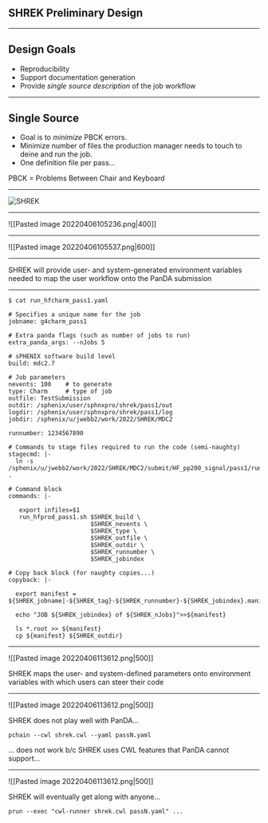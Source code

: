 SHREK Preliminary Design
---

---

Design Goals
---

-  Reproducibility
- Support documentation generation
- Provide *single source description* of the job workflow

---

Single Source 
---
- Goal is to *minimize* PBCK errors.
- Minimize number of files the production manager needs to touch to deine and run the job.   
- One definition file per pass...

PBCK = Problems Between Chair and Keyboard

---

![SHREK](https://lh4.googleusercontent.com/G5w4P1uwUYpU-ObA8T3fDdm27jEm66IxTQ-sHTB8_LGZQbZpQK4xGBMeMpDTHxCBIPt9_vnBkuWdjTYcaTGBhjLEMC4giqNX_YLv9d5RR6G4mJgOiw9O9e1q4l-GcA1dZMVp1Nl-) 

---

![[Pasted image 20220406105236.png|400]]

---

![[Pasted image 20220406105537.png|600]]

---

SHREK will provide user- and system-generated environment variables needed to map the user workflow onto the PanDA submission

---

```
$ cat run_hfcharm_pass1.yaml

# Specifies a unique name for the job                                  
jobname: g4charm_pass1      

# Extra panda flags (such as number of jobs to run)              
extra_panda_args: --nJobs 5                        

# sPHENIX software build level 
build: mdc2.7                                                           

# Job parameters
nevents: 100    # to generate                                            type: Charm     # type of job     
outfile: TestSubmission   
outdir: /sphenix/user/sphnxpro/shrek/pass1/out  
logdir: /sphenix/user/sphnxpro/shrek/pass1/log  
jobdir: /sphenix/u/jwebb2/work/2022/SHREK/MDC2 

runnumber: 1234567890 

# Commands to stage files required to run the code (semi-naughty)
stagecmd: |-                                                          
  ln -s /sphenix/u/jwebb2/work/2022/SHREK/MDC2/submit/HF_pp200_signal/pass1/rundir/* .                                                   
                                        
# Command block                                                        
commands: |-            
  
   export infiles=$1
   run_hfprod_pass1.sh $SHREK_build \
                       $SHREK_nevents \
                       $SHREK_type \
                       $SHREK_outfile \
                       $SHREK_outdir \
                       $SHREK_runnumber \
                       $SHREK_jobindex
  
# Copy back block (for naughty copies...)
copyback: |-           

  export manifest = ${SHREK_jobname|-${SHREK_tag}-${SHREK_runnumber}-${SHREK_jobindex}.manifest

  echo "JOB ${SHREK_jobindex} of ${SHREK_nJobs}">>${manifest}

  ls *.root >> ${manifest}
  cp ${manifest} ${SHREK_outdir}

```

---

![[Pasted image 20220406113612.png|500]]

SHREK maps the user- and system-defined parameters onto environment variables with which users can steer their code


---

![[Pasted image 20220406113612.png|500]]

SHREK does not play well with PanDA...
```
pchain --cwl shrek.cwl --yaml passN.yaml
```
... does not work b/c SHREK uses CWL features that PanDA cannot support...


---

![[Pasted image 20220406113612.png|500]]

SHREK will eventually get along with anyone...
```
prun --exec "cwl-runner shrek.cwl passN.yaml" ...
```
